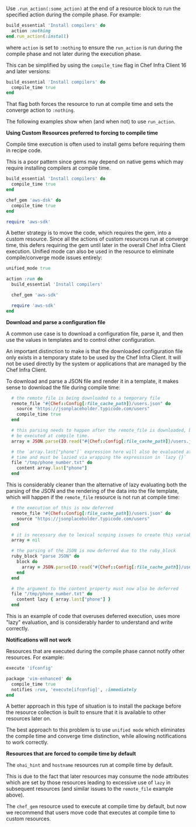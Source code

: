 Use `.run_action(:some_action)` at the end of a resource block to run
the specified action during the compile phase. For example:

```ruby
build_essential 'Install compilers' do
  action :nothing
end.run_action(:install)
```

where `action` is set to `:nothing` to ensure the `run_action` is run
during the compile phase and not later during the execution phase.

This can be simplified by using the `compile_time` flag in Chef Infra
Client 16 and later versions:

```ruby
build_essential 'Install compilers' do
  compile_time true
end
```

That flag both forces the resource to run at compile time and sets the
converge action to `:nothing`.

The following examples show when (and when not) to use `run_action`.

**Using Custom Resources preferred to forcing to compile time**

Compile time execution is often used to install gems before requiring
them in recipe code.

This is a poor pattern since gems may depend on native gems which
may require installing compilers at compile time.

```ruby
build_essential 'Install compilers' do
  compile_time true
end

chef_gem 'aws-dsk' do
  compile_time true
end

require 'aws-sdk'
```

A better strategy is to move the code, which requires the gem, into
a custom resource. Since all the actions of custom resources run
at converge time, this defers requiring
the gem until later in the overall Chef Infra Client execution. Unified
mode can also be used in the resource to eliminate compile/converge
mode issues entirely:

```ruby
unified_mode true

action :run do
  build_essential 'Install compilers'

  chef_gem 'aws-sdk'

  require 'aws-sdk'
end
```

**Download and parse a configuration file**

A common use case is to download a configuration file, parse it, and then
use the values in templates and to control other configuration.

An important distinction to make is that the downloaded configuration file
only exists in a temporary state to be used by the Chef Infra Client. It will
not be used directly by the system or applications that are managed by the
Chef Infra Client.

To download and parse a JSON file and render it in a template, it makes sense
to download the file during compile time:

```ruby
  # the remote_file is being downloaded to a temporary file
  remote_file "#{Chef::Config[:file_cache_path]}/users.json" do
    source "https://jsonplaceholder.typicode.com/users"
    compile_time true
  end

  # this parsing needs to happen after the remote_file is downloaded, but will
  # be executed at compile time.
  array = JSON.parse(IO.read("#{Chef::Config[:file_cache_path]}/users.json")

  # the `array.last["phone"]` expression here will also be evaluated at compile
  # time and must be lazied via wrapping the expresssion in `lazy {}`
  file "/tmp/phone_number.txt" do
    content array.last["phone"]
  end
```

This is considerably cleaner than the alternative of lazy evaluating both the parsing of the
JSON and the rendering of the data into the file template, which will happen if
the `remote_file` resource is not run at compile time:

```ruby
  # the execution of this is now deferred
  remote_file "#{Chef::Config[:file_cache_path]}/users.json" do
    source "https://jsonplaceholder.typicode.com/users"
  end

  # it is necessary due to lexical scoping issues to create this variable here
  array = nil

  # the parsing of the JSON is now deferred due to the ruby_block
  ruby_block "parse JSON" do
    block do
      array = JSON.parse(IO.read("#{Chef::Config[:file_cache_path]}/users.json")
    end
  end

  # the argument to the content property must now also be deferred
  file "/tmp/phone_number.txt" do
    content lazy { array.last["phone"] }
  end
```

This is an example of code that overuses deferred execution, uses more "lazy" evaluation, and is
considerably harder to understand and write correctly.

**Notifications will not work**

Resources that are executed during the compile phase cannot notify other
resources. For example:

```ruby
execute 'ifconfig'

package 'vim-enhanced' do
  compile_time true
  notifies :run, 'execute[ifconfig]', :immediately
end
```

A better approach in this type of situation is to install the package
before the resource collection is built to ensure that it is available
to other resources later on.

The best approach to this problem is to use `unified mode` which eliminates
the compile time and converge time distinction, while allowing notifications
to work correctly.

**Resources that are forced to compile time by default**

The `ohai_hint` and `hostname` resources run at compile time by default.

This is due to the fact that later resources may consume the node attributes which
are set by those resources leading to excessive use of `lazy` in subsequent
resources (and similar issues to the `remote_file` example above).

The `chef_gem` resource used to execute at compile time by default, but now we
recommend that users move code that executes at compile time to custom resources.
